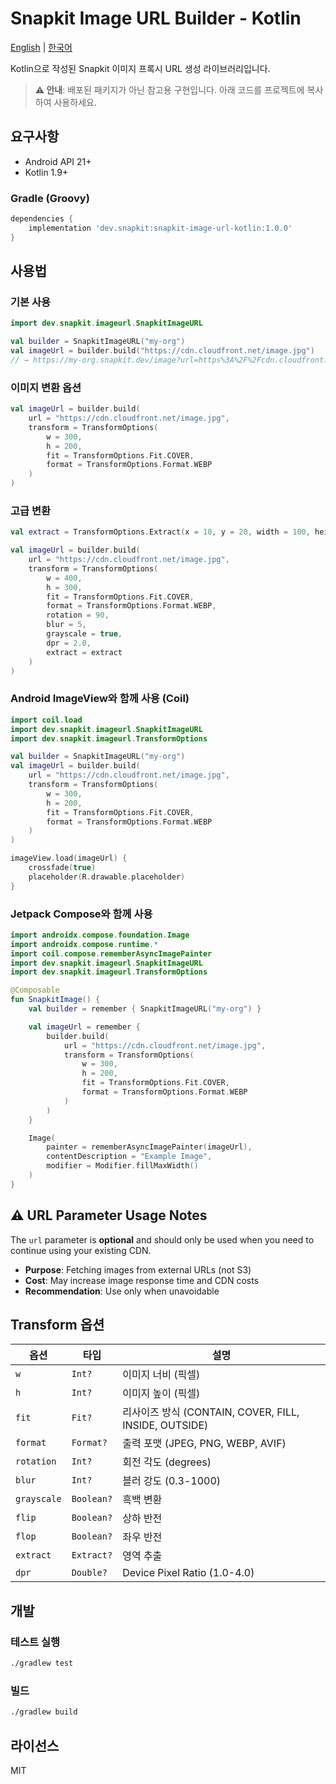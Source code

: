 # Snapkit Image URL Builder - Kotlin

[English](README.md) | [한국어](README.ko.md)

Kotlin으로 작성된 Snapkit 이미지 프록시 URL 생성 라이브러리입니다.

> **⚠️ 안내**: 배포된 패키지가 아닌 참고용 구현입니다. 아래 코드를 프로젝트에 복사하여 사용하세요.

## 요구사항

- Android API 21+
- Kotlin 1.9+

### Gradle (Groovy)

```groovy
dependencies {
    implementation 'dev.snapkit:snapkit-image-url-kotlin:1.0.0'
}
```

## 사용법

### 기본 사용

```kotlin
import dev.snapkit.imageurl.SnapkitImageURL

val builder = SnapkitImageURL("my-org")
val imageUrl = builder.build("https://cdn.cloudfront.net/image.jpg")
// → https://my-org.snapkit.dev/image?url=https%3A%2F%2Fcdn.cloudfront.net%2Fimage.jpg
```

### 이미지 변환 옵션

```kotlin
val imageUrl = builder.build(
    url = "https://cdn.cloudfront.net/image.jpg",
    transform = TransformOptions(
        w = 300,
        h = 200,
        fit = TransformOptions.Fit.COVER,
        format = TransformOptions.Format.WEBP
    )
)
```

### 고급 변환

```kotlin
val extract = TransformOptions.Extract(x = 10, y = 20, width = 100, height = 150)

val imageUrl = builder.build(
    url = "https://cdn.cloudfront.net/image.jpg",
    transform = TransformOptions(
        w = 400,
        h = 300,
        fit = TransformOptions.Fit.COVER,
        format = TransformOptions.Format.WEBP,
        rotation = 90,
        blur = 5,
        grayscale = true,
        dpr = 2.0,
        extract = extract
    )
)
```

### Android ImageView와 함께 사용 (Coil)

```kotlin
import coil.load
import dev.snapkit.imageurl.SnapkitImageURL
import dev.snapkit.imageurl.TransformOptions

val builder = SnapkitImageURL("my-org")
val imageUrl = builder.build(
    url = "https://cdn.cloudfront.net/image.jpg",
    transform = TransformOptions(
        w = 300,
        h = 200,
        fit = TransformOptions.Fit.COVER,
        format = TransformOptions.Format.WEBP
    )
)

imageView.load(imageUrl) {
    crossfade(true)
    placeholder(R.drawable.placeholder)
}
```

### Jetpack Compose와 함께 사용

```kotlin
import androidx.compose.foundation.Image
import androidx.compose.runtime.*
import coil.compose.rememberAsyncImagePainter
import dev.snapkit.imageurl.SnapkitImageURL
import dev.snapkit.imageurl.TransformOptions

@Composable
fun SnapkitImage() {
    val builder = remember { SnapkitImageURL("my-org") }

    val imageUrl = remember {
        builder.build(
            url = "https://cdn.cloudfront.net/image.jpg",
            transform = TransformOptions(
                w = 300,
                h = 200,
                fit = TransformOptions.Fit.COVER,
                format = TransformOptions.Format.WEBP
            )
        )
    }

    Image(
        painter = rememberAsyncImagePainter(imageUrl),
        contentDescription = "Example Image",
        modifier = Modifier.fillMaxWidth()
    )
}
```

## ⚠️ URL Parameter Usage Notes

The `url` parameter is **optional** and should only be used when you need to continue using your existing CDN.

- **Purpose**: Fetching images from external URLs (not S3)
- **Cost**: May increase image response time and CDN costs
- **Recommendation**: Use only when unavoidable

## Transform 옵션

| 옵션 | 타입 | 설명 |
|------|------|------|
| `w` | `Int?` | 이미지 너비 (픽셀) |
| `h` | `Int?` | 이미지 높이 (픽셀) |
| `fit` | `Fit?` | 리사이즈 방식 (CONTAIN, COVER, FILL, INSIDE, OUTSIDE) |
| `format` | `Format?` | 출력 포맷 (JPEG, PNG, WEBP, AVIF) |
| `rotation` | `Int?` | 회전 각도 (degrees) |
| `blur` | `Int?` | 블러 강도 (0.3-1000) |
| `grayscale` | `Boolean?` | 흑백 변환 |
| `flip` | `Boolean?` | 상하 반전 |
| `flop` | `Boolean?` | 좌우 반전 |
| `extract` | `Extract?` | 영역 추출 |
| `dpr` | `Double?` | Device Pixel Ratio (1.0-4.0) |

## 개발

### 테스트 실행

```bash
./gradlew test
```

### 빌드

```bash
./gradlew build
```

## 라이선스

MIT
